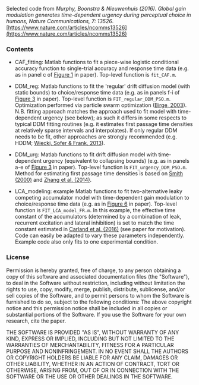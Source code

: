 Selected code from _Murphy, Boonstra & Nieuwenhuis (2016). Global gain modulation generates time-dependent urgency during perceptual choice in humans, Nature Communications, 7: 13526_. [https://www.nature.com/articles/ncomms13526](https://www.nature.com/articles/ncomms13526)

### Contents

* CAF_fitting: Matlab functions to fit a piece-wise logistic conditional accuracy function to single-trial accuracy and response time data (e.g. as in panel c of [Figure 1](https://www.nature.com/articles/ncomms13526/figures/1) in paper). Top-level function is `fit_CAF.m`.

* DDM_reg: Matlab functions to fit the 'regular' drift diffusion model (with static bounds) to choice/response time data (e.g. as in panels f-i of [Figure 3](https://www.nature.com/articles/ncomms13526/figures/3) in paper). Top-level function is `FIT_regular_DDM_PSO.m`. Optimization performed via particle swarm optimization ([Birge, 2003](https://ieeexplore.ieee.org/document/1202265)). N.B. fitting approach matches the approach used to fit model with time-dependent urgency (see below); as such it differs in some respects to typical DDM fitting routines (e.g. it estimates first passage time densities at relatively sparse intervals and interpolates). If only regular DDM needs to be fit, other approaches are strongly recommended (e.g. HDDM; [Wiecki, Sofer & Frank, 2013](https://www.frontiersin.org/articles/10.3389/fninf.2013.00014/full)). 

* DDM_urg: Matlab functions to fit drift diffusion model with time-dependent urgency (equivalent to collapsing bounds) (e.g. as in panels a-e of [Figure 3](https://www.nature.com/articles/ncomms13526/figures/3) in paper). Top-level function is `FIT_urgency_DDM_PSO.m`. Method for estimating first passage time densities is based on [Smith (2000)](https://www.sciencedirect.com/science/article/abs/pii/S0022249699912609) and [Zhang et al. (2014)](https://www.frontiersin.org/articles/10.3389/fpsyg.2014.01364/full).

* LCA_modeling: example Matlab functions to fit two-alternative leaky competing accumulator model with time-dependent gain modulation to choice/response time data (e.g. as in [Figure 6](https://www.nature.com/articles/ncomms13526/figures/6) in paper). Top-level function is `FIT_LCA_model_FR.m`. In this example, the effective time constant of the accumulators (determined by a combination of leak, recurrent excitation and lateral inhibition) is set to match the time constant estimated in [Carland et al. (2016)](https://www.physiology.org/doi/full/10.1152/jn.00264.2015) (see paper for motivation). Code can easily be adapted to vary these parameters independently. Example code also only fits to one experimental condition.

### License
Permission is hereby granted, free of charge, to any person obtaining a copy of this software and associated documentation files (the "Software"), to deal in the Software without restriction, including without limitation the rights to use, copy, modify, merge, publish, distribute, sublicense, and/or sell copies of the Software, and to permit persons to whom the Software is furnished to do so, subject to the following conditions: The above copyright notice and this permission notice shall be included in all copies or substantial portions of the Software. If you use the Software for your own research, cite the paper.

THE SOFTWARE IS PROVIDED "AS IS", WITHOUT WARRANTY OF ANY KIND, EXPRESS OR IMPLIED, INCLUDING BUT NOT LIMITED TO THE WARRANTIES OF MERCHANTABILITY, FITNESS FOR A PARTICULAR PURPOSE AND NONINFRINGEMENT. IN NO EVENT SHALL THE AUTHORS OR COPYRIGHT HOLDERS BE LIABLE FOR ANY CLAIM, DAMAGES OR OTHER LIABILITY, WHETHER IN AN ACTION OF CONTRACT, TORT OR OTHERWISE, ARISING FROM, OUT OF OR IN CONNECTION WITH THE SOFTWARE OR THE USE OR OTHER DEALINGS IN THE SOFTWARE.
